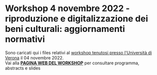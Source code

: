 # Workshop 4 novembre 2022 - riproduzione e digitalizzazione dei beni culturali: aggiornamenti normativi
Sono caricati qui i files relativi al [workshop tenutosi presso l'Università di Verona](https://www.dlls.univr.it/?ent=seminario&id=5773) il 04 novembre 2022. 
<br>
Vai alla **[PAGINA WEB DEL WORKSHOP](https://piergiovanna.github.io/DigitalBeniCulturali/)** per consultare programma, abstracts e slides
